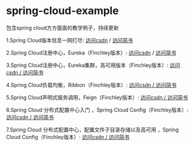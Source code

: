 # spring-cloud-example
包含spring cloud方方面面的教学例子，持续更新 

1.Spring Cloud版本信息一网打尽:  <a href="https://blog.csdn.net/NDKHBWH/article/details/94437354">访问csdn<a/>
  /   <a href="https://www.jianshu.com/p/61d6b08c107c">访问简书<a/>
  
2.Spring Cloud注册中心，Eureka（Finchley版本）:  <a href="https://blog.csdn.net/NDKHBWH/article/details/94617964">访问csdn<a/>
  /   <a href="https://www.jianshu.com/p/ca07b9ee7212">访问简书<a/>
  
3.Spring Cloud注册中心，Eureka集群，高可用版本（Finchley版本）:  <a href="https://blog.csdn.net/NDKHBWH/article/details/94734211">访问csdn
  /   <a/><a href="https://www.jianshu.com/p/8748cbadcc01">访问简书<a/>
  
4.Spring Cloud负载均衡，Ribbon（Finchley版本）:  <a href="https://blog.csdn.net/NDKHBWH/article/details/95054675">访问csdn
  /   <a/><a href="https://www.jianshu.com/p/92d5f10c2a4a">访问简书<a/>
  
5.Spring Cloud声明式服务调用，Feign（Finchley版本）:  <a href="https://blog.csdn.net/NDKHBWH/article/details/95191806">访问csdn
  /   <a/><a href="https://www.jianshu.com/p/339af9cf2908">访问简书<a/>
    
6.Spring Cloud 分布式配置中心入门 ，Spring Cloud Config（Finchley版本）:  <a href="https://blog.csdn.net/NDKHBWH/article/details/95603603">访问csdn /   <a/><a href="https://www.jianshu.com/p/ffc401850af9">访问简书<a/>
  
7.Spring Cloud 分布式配置中心，配置文件子目录存储以及高可用 ，Spring Cloud Config（Finchley版本）:  <a href="https://blog.csdn.net/NDKHBWH/article/details/95940028">访问csdn /   <a/><a href="https://www.jianshu.com/p/d451d5ecb88a">访问简书<a/>
  

